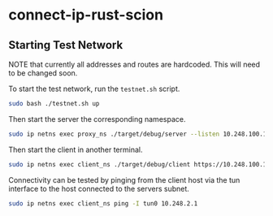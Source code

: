 # connect-ip-rust-scion

## Starting Test Network
NOTE that currently all addresses and routes are hardcoded. This will need to be changed soon.

To start the test network, run the `testnet.sh` script.

```bash
sudo bash ./testnet.sh up
```

Then start the server the corresponding namespace.
```bash
sudo ip netns exec proxy_ns ./target/debug/server --listen 10.248.100.11:4433
```

Then start the client in another terminal.
```bash
sudo ip netns exec client_ns ./target/debug/client https://10.248.100.11:4433 --host localhost
```

Connectivity can be tested by pinging from the client host via the tun interface to the host connected to the servers subnet.
```bash
sudo ip netns exec client_ns ping -I tun0 10.248.2.1
```